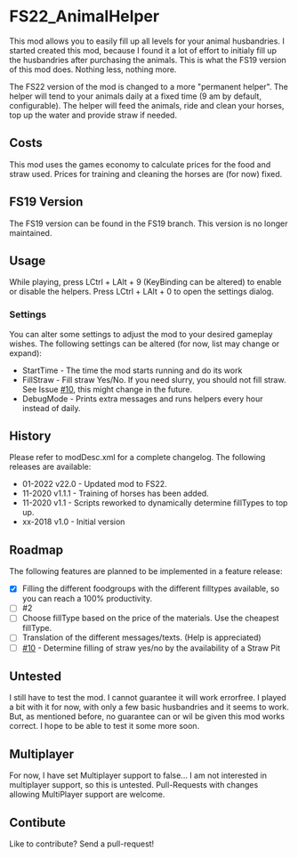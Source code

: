 # FS22_AnimalHelper

This mod allows you to easily fill up all levels for your animal husbandries. I started created this mod, because I found it a lot of effort to initialy fill up the husbandries after purchasing the animals. This is what the FS19 version of this mod does. Nothing less, nothing more. 

The FS22 version of the mod is changed to a more "permanent helper". The helper will tend to your animals daily at a fixed time (9 am by default, configurable). The helper will feed the animals, ride and clean your horses, top up the water and provide straw if needed.

## Costs
This mod uses the games economy to calculate prices for the food and straw used. Prices for training and cleaning the horses are (for now) fixed.

## FS19 Version
The FS19 version can be found in the FS19 branch. This version is no longer maintained.

## Usage
While playing, press LCtrl + LAlt + 9 (KeyBinding can be altered) to enable or disable the helpers. Press LCtrl + LAlt + 0 to open the settings dialog.

### Settings
You can alter some settings to adjust the mod to your desired gameplay wishes. The following settings can be altered (for now, list may change or expand):
* StartTime - The time the mod starts running and do its work
* FillStraw - Fill straw Yes/No. If you need slurry, you should not fill straw. See Issue  [#10](/../../issues/10), this might change in the future.
* DebugMode - Prints extra messages and runs helpers every hour instead of daily.

## History
Please refer to modDesc.xml for a complete changelog. The following releases are available:

* 01-2022 v22.0 - Updated mod to FS22. 
* 11-2020 v1.1.1 - Training of horses has been added.
* 11-2020 v1.1 - Scripts reworked to dynamically determine fillTypes to top up.
* xx-2018 v1.0 - Initial version

## Roadmap

The following features are planned to be implemented in a feature release:

- [x] Filling the different foodgroups with the different filltypes available, so you can reach a 100% productivity.
- [ ] #2
- [ ] Choose fillType based on the price of the materials. Use the cheapest fillType.
- [ ] Translation of the different messages/texts. (Help is appreciated)
- [ ] [#10](/../../issues/10) - Determine filling of straw yes/no by the availability of a Straw Pit

## Untested
I still have to test the mod. I cannot guarantee it will work errorfree. I played a bit with it for now, with only a few basic husbandries and it seems to work. But, as mentioned before, no guarantee can or wil be given this mod works correct. I hope to be able to test it some more soon.

## Multiplayer
For now, I have set Multiplayer support to false... I am not interested in multiplayer support, so this is untested.
Pull-Requests with changes allowing MultiPlayer support are welcome.

## Contibute
Like to contribute? Send a pull-request!
